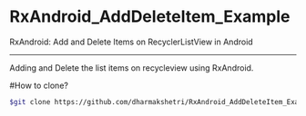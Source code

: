 # RxAndroid_AddDeleteItem_Example

RxAndroid: Add and Delete Items on RecyclerListView in Android

---
Adding and Delete the list items on recycleview using RxAndroid.

#How to clone?
```sh
$git clone https://github.com/dharmakshetri/RxAndroid_AddDeleteItem_Example.git
```

